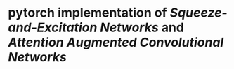 # pytorch implementation of *Squeeze-and-Excitation Networks* and *Attention Augmented Convolutional Networks*

